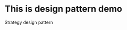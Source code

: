 <h1>This is design pattern demo</h1>
    <div>
        <body><p>Strategy design pattern</p></body>
    </div>

